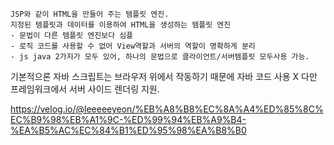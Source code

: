 	JSP와 같이 HTML을 만들어 주는 템플릿 엔진.
	지정된 템플릿과 데이터를 이용하여 HTML을 생성하는 템플릿 엔진
	- 문법이 다른 템플릿 엔진보다 심플
	- 로직 코드를 사용할 수 없어 View역할과 서버의 역할이 명확하게 분리
	- js java 2가지가 모두 있어, 하나의 문법으로 클라이언트/서버템플릿 모두사용 가능.

기본적으론 자바 스크립트는 브라우저 위에서 작동하기 때문에 자바 코드 사용 X
다만 프레임워크에서 서버 사이드 렌더링 지원.

https://velog.io/@leeeeeyeon/%EB%A8%B8%EC%8A%A4%ED%85%8C%EC%B9%98%EB%A1%9C-%ED%99%94%EB%A9%B4-%EA%B5%AC%EC%84%B1%ED%95%98%EA%B8%B0




